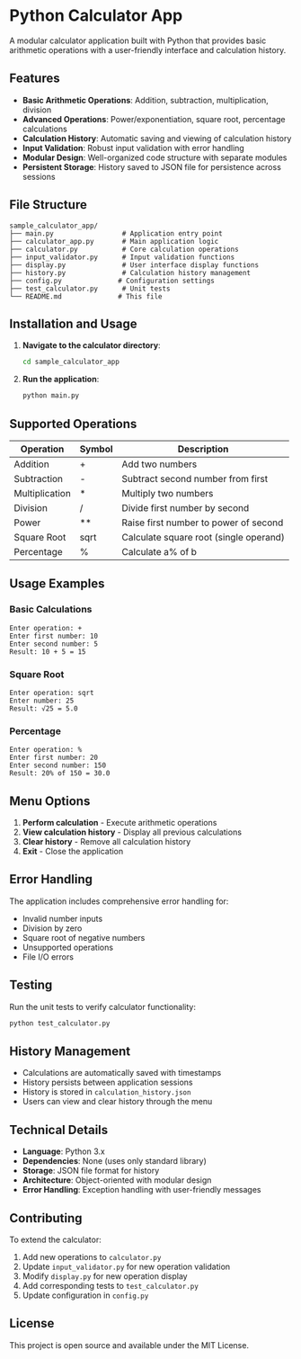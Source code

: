 # Python Calculator App

A modular calculator application built with Python that provides basic arithmetic operations with a user-friendly interface and calculation history.

## Features

- **Basic Arithmetic Operations**: Addition, subtraction, multiplication, division
- **Advanced Operations**: Power/exponentiation, square root, percentage calculations
- **Calculation History**: Automatic saving and viewing of calculation history
- **Input Validation**: Robust input validation with error handling
- **Modular Design**: Well-organized code structure with separate modules
- **Persistent Storage**: History saved to JSON file for persistence across sessions

## File Structure

```
sample_calculator_app/
├── main.py                 # Application entry point
├── calculator_app.py       # Main application logic
├── calculator.py           # Core calculation operations
├── input_validator.py      # Input validation functions
├── display.py              # User interface display functions
├── history.py              # Calculation history management
├── config.py              # Configuration settings
├── test_calculator.py      # Unit tests
└── README.md              # This file
```

## Installation and Usage

1. **Navigate to the calculator directory**:
   ```bash
   cd sample_calculator_app
   ```

2. **Run the application**:
   ```bash
   python main.py
   ```

## Supported Operations

| Operation | Symbol | Description |
|-----------|--------|-------------|
| Addition | + | Add two numbers |
| Subtraction | - | Subtract second number from first |
| Multiplication | * | Multiply two numbers |
| Division | / | Divide first number by second |
| Power | ** | Raise first number to power of second |
| Square Root | sqrt | Calculate square root (single operand) |
| Percentage | % | Calculate a% of b |

## Usage Examples

### Basic Calculations
```
Enter operation: +
Enter first number: 10
Enter second number: 5
Result: 10 + 5 = 15
```

### Square Root
```
Enter operation: sqrt
Enter number: 25
Result: √25 = 5.0
```

### Percentage
```
Enter operation: %
Enter first number: 20
Enter second number: 150
Result: 20% of 150 = 30.0
```

## Menu Options

1. **Perform calculation** - Execute arithmetic operations
2. **View calculation history** - Display all previous calculations
3. **Clear history** - Remove all calculation history
4. **Exit** - Close the application

## Error Handling

The application includes comprehensive error handling for:
- Invalid number inputs
- Division by zero
- Square root of negative numbers
- Unsupported operations
- File I/O errors

## Testing

Run the unit tests to verify calculator functionality:
```bash
python test_calculator.py
```

## History Management

- Calculations are automatically saved with timestamps
- History persists between application sessions
- History is stored in `calculation_history.json`
- Users can view and clear history through the menu

## Technical Details

- **Language**: Python 3.x
- **Dependencies**: None (uses only standard library)
- **Storage**: JSON file format for history
- **Architecture**: Object-oriented with modular design
- **Error Handling**: Exception handling with user-friendly messages

## Contributing

To extend the calculator:

1. Add new operations to `calculator.py`
2. Update `input_validator.py` for new operation validation
3. Modify `display.py` for new operation display
4. Add corresponding tests to `test_calculator.py`
5. Update configuration in `config.py`

## License

This project is open source and available under the MIT License.